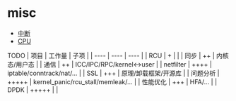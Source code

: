 # misc

* [中断](https://github.com/wangqiang5417/misc/blob/main/%E4%B8%AD%E6%96%AD)
* [CPU](https://github.com/wangqiang5417/misc/blob/main/CPU)


TODO
| 项目 | 工作量 | 子项 |
| ----  | ----  | ----  |
| RCU | + |  |
| 同步 | ++ | 内核态/用户态 |
| 通信 | ++ | ICC/IPC/RPC/kernel<->user |
| netfilter | ++++ | iptable/conntrack/nat/... |
| SSL | +++ | 原理/卸载框架/开源库 |
| 问题分析 | +++++ | kernel_panic/rcu_stall/memleak/... |
| 性能优化 | +++ | HFA/... |
| DPDK | +++++ |  |
